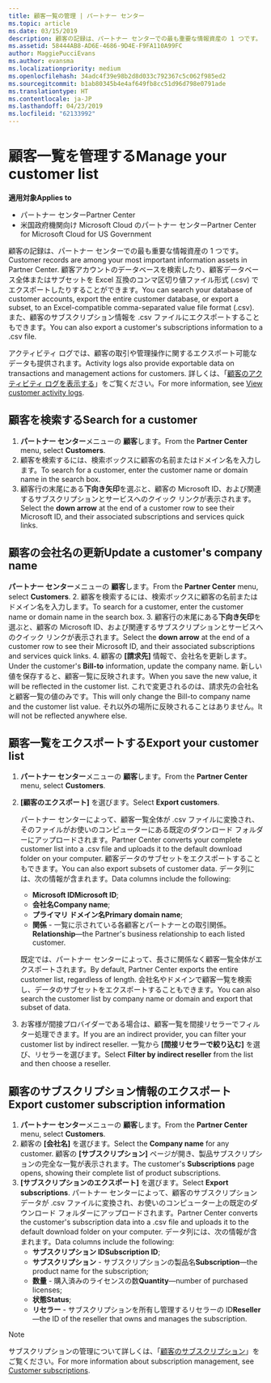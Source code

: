 ```yaml
---
title: 顧客一覧の管理 | パートナー センター
ms.topic: article
ms.date: 03/15/2019
description: 顧客の記録は、パートナー センターでの最も重要な情報資産の 1 つです。
ms.assetid: 58444AB8-AD6E-4686-9D4E-F9FA110A99FC
author: MaggiePucciEvans
ms.author: evansma
ms.localizationpriority: medium
ms.openlocfilehash: 34adc4f39e98b2d8d033c792367c5c062f985ed2
ms.sourcegitcommit: b1ab80345b4e4af649fb8cc51d96d798e0791ade
ms.translationtype: HT
ms.contentlocale: ja-JP
ms.lasthandoff: 04/23/2019
ms.locfileid: "62133992"
---
```

# <a name="manage-your-customer-list"></a><span data-ttu-id="e76e8-103">顧客一覧を管理する</span><span class="sxs-lookup"><span data-stu-id="e76e8-103">Manage your customer list</span></span>

<span data-ttu-id="e76e8-104">**適用対象**</span><span class="sxs-lookup"><span data-stu-id="e76e8-104">**Applies to**</span></span>

-  <span data-ttu-id="e76e8-105">パートナー センター</span><span class="sxs-lookup"><span data-stu-id="e76e8-105">Partner Center</span></span>
-  <span data-ttu-id="e76e8-106">米国政府機関向け Microsoft Cloud のパートナー センター</span><span class="sxs-lookup"><span data-stu-id="e76e8-106">Partner Center for Microsoft Cloud for US Government</span></span>


<span data-ttu-id="e76e8-107">顧客の記録は、パートナー センターでの最も重要な情報資産の 1 つです。</span><span class="sxs-lookup"><span data-stu-id="e76e8-107">Customer records are among your most important information assets in Partner Center.</span></span> <span data-ttu-id="e76e8-108">顧客アカウントのデータベースを検索したり、顧客データベース全体またはサブセットを Excel 互換のコンマ区切り値ファイル形式 (.csv) でエクスポートしたりすることができます。</span><span class="sxs-lookup"><span data-stu-id="e76e8-108">You can search your database of customer accounts, export the entire customer database, or export a subset, to an Excel-compatible comma-separated value file format (.csv).</span></span> <span data-ttu-id="e76e8-109">また、顧客のサブスクリプション情報を .csv ファイルにエクスポートすることもできます。</span><span class="sxs-lookup"><span data-stu-id="e76e8-109">You can also export a customer's subscriptions information to a .csv file.</span></span>

<span data-ttu-id="e76e8-110">アクティビティ ログでは、顧客の取引や管理操作に関するエクスポート可能なデータも提供されます。</span><span class="sxs-lookup"><span data-stu-id="e76e8-110">Activity logs also provide exportable data on transactions and management actions for customers.</span></span> <span data-ttu-id="e76e8-111">詳しくは、「[顧客のアクティビティ ログを表示する](activity-logs.md)」をご覧ください。</span><span class="sxs-lookup"><span data-stu-id="e76e8-111">For more information, see [View customer activity logs](activity-logs.md).</span></span>


## <a name="search-for-a-customer"></a><span data-ttu-id="e76e8-112">顧客を検索する</span><span class="sxs-lookup"><span data-stu-id="e76e8-112">Search for a customer</span></span>

1.  <span data-ttu-id="e76e8-113">**パートナー センター**メニューの **顧客**します。</span><span class="sxs-lookup"><span data-stu-id="e76e8-113">From the **Partner Center** menu, select **Customers**.</span></span>
2.  <span data-ttu-id="e76e8-114">顧客を検索するには、検索ボックスに顧客の名前またはドメイン名を入力します。</span><span class="sxs-lookup"><span data-stu-id="e76e8-114">To search for a customer, enter the customer name or domain name in the search box.</span></span>
3.  <span data-ttu-id="e76e8-115">顧客行の末尾にある**下向き矢印**を選ぶと、顧客の Microsoft ID、および関連するサブスクリプションとサービスへのクイック リンクが表示されます。</span><span class="sxs-lookup"><span data-stu-id="e76e8-115">Select the **down arrow** at the end of a customer row to see their Microsoft ID, and their associated subscriptions and services quick links.</span></span>

## <a name="update-a-customers-company-name"></a><span data-ttu-id="e76e8-116">顧客の会社名の更新</span><span class="sxs-lookup"><span data-stu-id="e76e8-116">Update a customer's company name</span></span>

<span data-ttu-id="e76e8-117">**パートナー センター**メニューの **顧客**します。</span><span class="sxs-lookup"><span data-stu-id="e76e8-117">From the **Partner Center** menu, select **Customers**.</span></span>
2.  <span data-ttu-id="e76e8-118">顧客を検索するには、検索ボックスに顧客の名前またはドメイン名を入力します。</span><span class="sxs-lookup"><span data-stu-id="e76e8-118">To search for a customer, enter the customer name or domain name in the search box.</span></span>
3.  <span data-ttu-id="e76e8-119">顧客行の末尾にある**下向き矢印**を選ぶと、顧客の Microsoft ID、および関連するサブスクリプションとサービスへのクイック リンクが表示されます。</span><span class="sxs-lookup"><span data-stu-id="e76e8-119">Select the **down arrow** at the end of a customer row to see their Microsoft ID, and their associated subscriptions and services quick links.</span></span>
4.  <span data-ttu-id="e76e8-120">顧客の **[請求先]** 情報で、会社名を更新します。</span><span class="sxs-lookup"><span data-stu-id="e76e8-120">Under the customer's **Bill-to** information, update the company name.</span></span> <span data-ttu-id="e76e8-121">新しい値を保存すると、顧客一覧に反映されます。</span><span class="sxs-lookup"><span data-stu-id="e76e8-121">When you save the new value, it will be reflected in the customer list.</span></span> <span data-ttu-id="e76e8-122">これで変更されるのは、請求先の会社名と顧客一覧の値のみです。</span><span class="sxs-lookup"><span data-stu-id="e76e8-122">This will only change the Bill-to company name and the customer list value.</span></span> <span data-ttu-id="e76e8-123">それ以外の場所に反映されることはありません。</span><span class="sxs-lookup"><span data-stu-id="e76e8-123">It will not be reflected anywhere else.</span></span>

## <a name="export-your-customer-list"></a><span data-ttu-id="e76e8-124">顧客一覧をエクスポートする</span><span class="sxs-lookup"><span data-stu-id="e76e8-124">Export your customer list</span></span>

1.  <span data-ttu-id="e76e8-125">**パートナー センター**メニューの **顧客**します。</span><span class="sxs-lookup"><span data-stu-id="e76e8-125">From the **Partner Center** menu, select **Customers**.</span></span>
2.  <span data-ttu-id="e76e8-126">**[顧客のエクスポート]** を選びます。</span><span class="sxs-lookup"><span data-stu-id="e76e8-126">Select **Export customers**.</span></span>

    <span data-ttu-id="e76e8-127">パートナー センターによって、顧客一覧全体が .csv ファイルに変換され、そのファイルがお使いのコンピューターにある既定のダウンロード フォルダーにアップロードされます。</span><span class="sxs-lookup"><span data-stu-id="e76e8-127">Partner Center converts your complete customer list into a .csv file and uploads it to the default download folder on your computer.</span></span> <span data-ttu-id="e76e8-128">顧客データのサブセットをエクスポートすることもできます。</span><span class="sxs-lookup"><span data-stu-id="e76e8-128">You can also export subsets of customer data.</span></span> <span data-ttu-id="e76e8-129">データ列には、次の情報が含まれます。</span><span class="sxs-lookup"><span data-stu-id="e76e8-129">Data columns include the following:</span></span>

    -   <span data-ttu-id="e76e8-130">**Microsoft ID**</span><span class="sxs-lookup"><span data-stu-id="e76e8-130">**Microsoft ID**;</span></span>
    -   <span data-ttu-id="e76e8-131">**会社名**</span><span class="sxs-lookup"><span data-stu-id="e76e8-131">**Company name**;</span></span>
    -   <span data-ttu-id="e76e8-132">**プライマリ ドメイン名**</span><span class="sxs-lookup"><span data-stu-id="e76e8-132">**Primary domain name**;</span></span>
    -   <span data-ttu-id="e76e8-133">**関係** - 一覧に示されている各顧客とパートナーとの取引関係。</span><span class="sxs-lookup"><span data-stu-id="e76e8-133">**Relationship**—the Partner's business relationship to each listed customer.</span></span>

    <span data-ttu-id="e76e8-134">既定では、パートナー センターによって、長さに関係なく顧客一覧全体がエクスポートされます。</span><span class="sxs-lookup"><span data-stu-id="e76e8-134">By default, Partner Center exports the entire customer list, regardless of length.</span></span> <span data-ttu-id="e76e8-135">会社名やドメインで顧客一覧を検索し、データのサブセットをエクスポートすることもできます。</span><span class="sxs-lookup"><span data-stu-id="e76e8-135">You can also search the customer list by company name or domain and export that subset of data.</span></span>

3.  <span data-ttu-id="e76e8-136">お客様が間接プロバイダーである場合は、顧客一覧を間接リセラーでフィルター処理できます。</span><span class="sxs-lookup"><span data-stu-id="e76e8-136">If you are an indirect provider, you can filter your customer list by indirect reseller.</span></span> <span data-ttu-id="e76e8-137">一覧から **[間接リセラーで絞り込む]** を選び、リセラーを選びます。</span><span class="sxs-lookup"><span data-stu-id="e76e8-137">Select **Filter by indirect reseller** from the list and then choose a reseller.</span></span>


## <a name="export-customer-subscription-information"></a><span data-ttu-id="e76e8-138">顧客のサブスクリプション情報のエクスポート</span><span class="sxs-lookup"><span data-stu-id="e76e8-138">Export customer subscription information</span></span>

1.  <span data-ttu-id="e76e8-139">**パートナー センター**メニューの **顧客**します。</span><span class="sxs-lookup"><span data-stu-id="e76e8-139">From the **Partner Center** menu, select **Customers**.</span></span>
2.  <span data-ttu-id="e76e8-140">顧客の **[会社名]** を選びます。</span><span class="sxs-lookup"><span data-stu-id="e76e8-140">Select the **Company name** for any customer.</span></span> <span data-ttu-id="e76e8-141">顧客の **[サブスクリプション]** ページが開き、製品サブスクリプションの完全な一覧が表示されます。</span><span class="sxs-lookup"><span data-stu-id="e76e8-141">The customer's **Subscriptions** page opens, showing their complete list of product subscriptions.</span></span>
3.  <span data-ttu-id="e76e8-142">**[サブスクリプションのエクスポート]** を選びます。</span><span class="sxs-lookup"><span data-stu-id="e76e8-142">Select **Export subscriptions**.</span></span> <span data-ttu-id="e76e8-143">パートナー センターによって、顧客のサブスクリプション データが .csv ファイルに変換され、お使いのコンピューター上の既定のダウンロード フォルダーにアップロードされます。</span><span class="sxs-lookup"><span data-stu-id="e76e8-143">Partner Center converts the customer's subscription data into a .csv file and uploads it to the default download folder on your computer.</span></span> <span data-ttu-id="e76e8-144">データ列には、次の情報が含まれます。</span><span class="sxs-lookup"><span data-stu-id="e76e8-144">Data columns include the following:</span></span>
    -   <span data-ttu-id="e76e8-145">**サブスクリプション ID**</span><span class="sxs-lookup"><span data-stu-id="e76e8-145">**Subscription ID**;</span></span>
    -   <span data-ttu-id="e76e8-146">**サブスクリプション** - サブスクリプションの製品名</span><span class="sxs-lookup"><span data-stu-id="e76e8-146">**Subscription**—the product name for the subscription;</span></span>
    -   <span data-ttu-id="e76e8-147">**数量** - 購入済みのライセンスの数</span><span class="sxs-lookup"><span data-stu-id="e76e8-147">**Quantity**—number of purchased licenses;</span></span>
    -   <span data-ttu-id="e76e8-148">**状態**</span><span class="sxs-lookup"><span data-stu-id="e76e8-148">**Status**;</span></span>
    -   <span data-ttu-id="e76e8-149">**リセラー** - サブスクリプションを所有し管理するリセラーの ID</span><span class="sxs-lookup"><span data-stu-id="e76e8-149">**Reseller**—the ID of the reseller that owns and manages the subscription.</span></span>

> [!NOTE]  
> <span data-ttu-id="e76e8-150">サブスクリプションの管理について詳しくは、「[顧客のサブスクリプション](customer-subscriptions.md)」をご覧ください。</span><span class="sxs-lookup"><span data-stu-id="e76e8-150">For more information about subscription management, see [Customer subscriptions](customer-subscriptions.md).</span></span>

     

 

 



